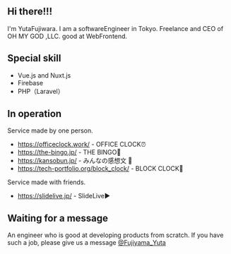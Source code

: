 ## Hi there!!!

I'm YutaFujiwara. I am a softwareEngineer in Tokyo.
Freelance and CEO of OH MY GOD ,LLC. good at WebFrontend.

## Special skill

- Vue.js and Nuxt.js
- Firebase
- PHP（Laravel）

## In operation

Service made by one person.

- https://officeclock.work/ - OFFICE CLOCK⏰
- https://the-bingo.jp/ - THE BINGO🎱
- https://kansobun.jp/ - みんなの感想文 📖
- https://tech-portfolio.org/block_clock/ - BLOCK CLOCK🍅

Service made with friends.

- https://slidelive.jp/ - SlideLive▶️

## Waiting for a message

An engineer who is good at developing products from scratch. If you have such a job, please give us a message
[@Fujiyama_Yuta](https://twitter.com/Fujiyama_Yuta)
